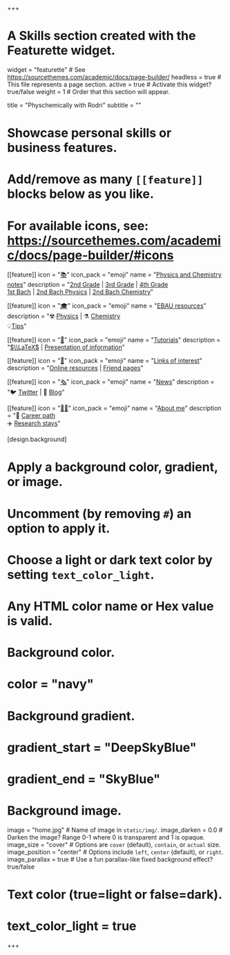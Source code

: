 +++
# A Skills section created with the Featurette widget.
widget = "featurette"  # See https://sourcethemes.com/academic/docs/page-builder/
headless = true  # This file represents a page section.
active = true  # Activate this widget? true/false
weight = 1  # Order that this section will appear.

title = "Physchemically with Rodri"
subtitle = ""

# Showcase personal skills or business features.
# 
# Add/remove as many `[[feature]]` blocks below as you like.
# 
# For available icons, see: https://sourcethemes.com/academic/docs/page-builder/#icons

[[feature]]
  icon = "[📚](apuntes/)"
  icon_pack = "emoji"
  name = "[Physics and Chemistry notes](apuntes/)"
  description = "[2nd Grade](apuntes/#segundo-eso) | [3rd Grade](apuntes/#tercero-eso) | [4th Grade](apuntes/#cuarto-eso) <br> [1st Bach](apuntes/#primero-bach) | [2nd Bach Physics](apuntes/#segundo-bach-fisica) | [2nd Bach Chemistry](apuntes/#segundo-bach-quimica)"
  
[[feature]]
  icon = "[🎓](recursos-ebau/)"
  icon_pack = "emoji"
  name = "[EBAU resources](recursos-ebau/)"
  description = "☢️ [Physics](recursos-ebau/#examenes-fisica) | ⚗️ [Chemistry](recursos-ebau/#examenes-quimica) <br> 💡[Tips](recursos-ebau/#consejos)"
  
[[feature]]
  icon = "[👐](tutoriales/)"
  icon_pack = "emoji"
  name = "[Tutorials](tutoriales/)"
  description = "[$\\LaTeX$](tutoriales/latex) | [Presentation of information](tutoriales/presentacion-informacion)"
  
[[feature]]
  icon = "[🔗](enlaces-interes/)"
  icon_pack = "emoji"
  name = "[Links of interest](enlaces-interes/)"
  description = "[Online resources](enlaces-interes/#recursos-online) | [Friend pages](enlaces-interes/#paginas-amigas)"
  
[[feature]]
  icon = "[🗞️](#novedades)"
  icon_pack = "emoji"
  name = "[News](#novedades)"
  description = "🐦 [Twitter](#novedades) | 💬 [Blog](/post)"
  
[[feature]]
  icon = "[:man_scientist:](sobre-mi/)‍"
  icon_pack = "emoji"
  name = "[About me](sobre-mi/)"
  description = "👣 [Career path](sobre-mi/#trayectoria-profesional) <br> ✈️ [Research stays](sobre-mi/#estancias-investigacion)"
  
[design.background]
  # Apply a background color, gradient, or image.
  #   Uncomment (by removing `#`) an option to apply it.
  #   Choose a light or dark text color by setting `text_color_light`.
  #   Any HTML color name or Hex value is valid.
  
  # Background color.
  # color = "navy"
  
  # Background gradient.
  # gradient_start = "DeepSkyBlue"
  # gradient_end = "SkyBlue"
  
  # Background image.
  image = "home.jpg"  # Name of image in `static/img/`.
  image_darken = 0.0  # Darken the image? Range 0-1 where 0 is transparent and 1 is opaque.
  image_size = "cover"  #  Options are `cover` (default), `contain`, or `actual` size.
  image_position = "center"  # Options include `left`, `center` (default), or `right`.
  image_parallax = true  # Use a fun parallax-like fixed background effect? true/false

  # Text color (true=light or false=dark).
  # text_color_light = true    

+++
